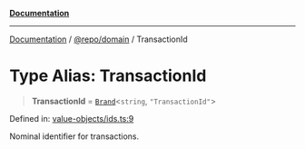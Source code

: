 [**Documentation**](../../../README.md)

***

[Documentation](../../../README.md) / [@repo/domain](../README.md) / TransactionId

# Type Alias: TransactionId

> **TransactionId** = [`Brand`](Brand.md)\<`string`, `"TransactionId"`\>

Defined in: [value-objects/ids.ts:9](https://github.com/o3osatoshi/experiment/blob/f1d231870a1d13a36a9ead236d22edc1fb9797dd/packages/domain/src/value-objects/ids.ts#L9)

Nominal identifier for transactions.
